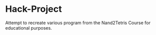 # Hack-Project
Attempt to recreate various program from the Nand2Tetris Course for educational purposes.

